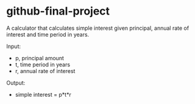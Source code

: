 # github-final-project
A calculator that calculates simple interest given principal, annual rate of interest and time period in years.

Input:
<ul>
  <li>p, principal amount</li>
  <li>t, time period in years</li>
  <li>r, annual rate of interest</li>
</ul>

Output:
<ul>
  <li>simple interest = p*t*r</li>
</ul>
